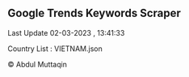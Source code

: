 

## Google Trends Keywords Scraper 
 
Last Update 02-03-2023 , 13:41:33

Country List :
VIETNAM.json



© Abdul Muttaqin 

